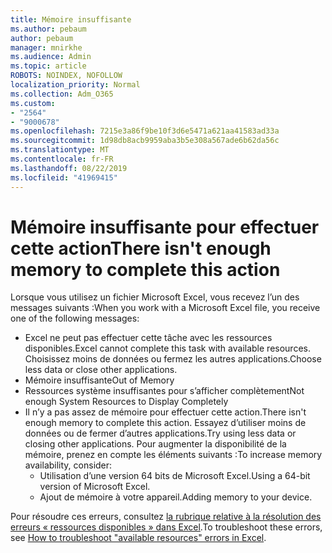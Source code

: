 ```yaml
---
title: Mémoire insuffisante
ms.author: pebaum
author: pebaum
manager: mnirkhe
ms.audience: Admin
ms.topic: article
ROBOTS: NOINDEX, NOFOLLOW
localization_priority: Normal
ms.collection: Adm_O365
ms.custom:
- "2564"
- "9000678"
ms.openlocfilehash: 7215e3a86f9be10f3d6e5471a621aa41583ad33a
ms.sourcegitcommit: 1d98db8acb9959aba3b5e308a567ade6b62da56c
ms.translationtype: MT
ms.contentlocale: fr-FR
ms.lasthandoff: 08/22/2019
ms.locfileid: "41969415"
---
```

# <a name="there-isnt-enough-memory-to-complete-this-action"></a><span data-ttu-id="37c22-102">Mémoire insuffisante pour effectuer cette action</span><span class="sxs-lookup"><span data-stu-id="37c22-102">There isn't enough memory to complete this action</span></span>

<span data-ttu-id="37c22-103">Lorsque vous utilisez un fichier Microsoft Excel, vous recevez l’un des messages suivants :</span><span class="sxs-lookup"><span data-stu-id="37c22-103">When you work with a Microsoft Excel file, you receive one of the following messages:</span></span>

- <span data-ttu-id="37c22-104">Excel ne peut pas effectuer cette tâche avec les ressources disponibles.</span><span class="sxs-lookup"><span data-stu-id="37c22-104">Excel cannot complete this task with available resources.</span></span> <span data-ttu-id="37c22-105">Choisissez moins de données ou fermez les autres applications.</span><span class="sxs-lookup"><span data-stu-id="37c22-105">Choose less data or close other applications.</span></span>
- <span data-ttu-id="37c22-106">Mémoire insuffisante</span><span class="sxs-lookup"><span data-stu-id="37c22-106">Out of Memory</span></span>
- <span data-ttu-id="37c22-107">Ressources système insuffisantes pour s’afficher complètement</span><span class="sxs-lookup"><span data-stu-id="37c22-107">Not enough System Resources to Display Completely</span></span>
- <span data-ttu-id="37c22-108">Il n’y a pas assez de mémoire pour effectuer cette action.</span><span class="sxs-lookup"><span data-stu-id="37c22-108">There isn't enough memory to complete this action.</span></span> <span data-ttu-id="37c22-109">Essayez d’utiliser moins de données ou de fermer d’autres applications.</span><span class="sxs-lookup"><span data-stu-id="37c22-109">Try using less data or closing other applications.</span></span> <span data-ttu-id="37c22-110">Pour augmenter la disponibilité de la mémoire, prenez en compte les éléments suivants :</span><span class="sxs-lookup"><span data-stu-id="37c22-110">To increase memory availability, consider:</span></span> 
    - <span data-ttu-id="37c22-111">Utilisation d’une version 64 bits de Microsoft Excel.</span><span class="sxs-lookup"><span data-stu-id="37c22-111">Using a 64-bit version of Microsoft Excel.</span></span>
    - <span data-ttu-id="37c22-112">Ajout de mémoire à votre appareil.</span><span class="sxs-lookup"><span data-stu-id="37c22-112">Adding memory to your device.</span></span>

<span data-ttu-id="37c22-113">Pour résoudre ces erreurs, consultez [la rubrique relative à la résolution des erreurs « ressources disponibles » dans Excel](https://docs.microsoft.com/office/troubleshoot/excel/available-resources-errors).</span><span class="sxs-lookup"><span data-stu-id="37c22-113">To troubleshoot these errors, see [How to troubleshoot "available resources" errors in Excel](https://docs.microsoft.com/office/troubleshoot/excel/available-resources-errors).</span></span>